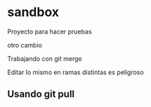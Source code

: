 # sandbox

Proyecto para hacer pruebas

otro cambio

Trabajando con git merge

Editar lo mismo en ramas distintas es peligroso

## Usando git pull

